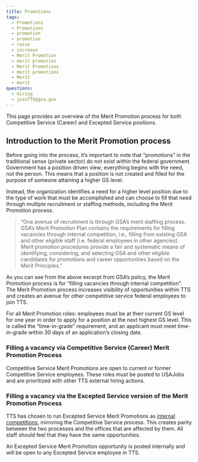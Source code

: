 ```yaml
---
title: Promotions
tags:
  - Promotions
  - Promotions
  - promotion
  - promotion
  - raise
  - increase
  - Merit Promotion
  - merit promotion
  - Merit Promotions
  - merit promotions
  - Merit
  - merit
questions:
  - hiring
  - joinTTS@gsa.gov
---
```


This page provides an overview of the Merit Promotion process for both Competitive Service (Career) and Excepted Service positions.

## Introduction to the Merit Promotion process

Before going into the process, it’s important to note that “promotions” in the traditional sense (private sector) do not exist within the federal government.
Government has a position driven view; everything begins with the need, not the person. This means that a position is not created and filled for the purpose of someone attaining a higher GS level. 

Instead, the organization identifies a need for a higher level position due to the type of work that must be accomplished and can choose to fill that need through multiple recruitment or staffing methods, including the Merit Promotion process.

> “One avenue of recruitment is through GSA’s merit staffing process. GSA’s Merit Promotion Plan contains the requirements for filling vacancies through internal competition, i.e., filling from existing GSA and other eligible staff (i.e. federal employees in other agencies). Merit promotion procedures provide a fair and systematic means of identifying, considering, and selecting GSA and other eligible candidates for promotions and career opportunities based on the Merit Principles.”

As you can see from the above excerpt from GSA’s policy, the Merit Promotion process is for “filling vacancies through internal competition”. The Merit Promotion process increases visibility of opportunities within TTS and creates an avenue for other competitive service federal employees to join TTS.

For all Merit Promotion roles: employees must be at their current GS level for one year in order to apply for a position at the next highest GS level. This is called the “time-in-grade” requirement, and an applicant must meet time-in-grade within 30 days of an application’s closing date. 

### Filling a vacancy via Competitive Service (Career) Merit Promotion Process

Competitive Service Merit Promotions are open to current or former Competitive Service employees. These roles must be posted to USAJobs and are prioritized with other TTS external hiring actions.

### Filling a vacancy via the Excepted Service version of the Merit Promotion Process

TTS has chosen to run Excepted Service Merit Promotions as [internal competitions]({{site.baseurl}}/hiring/#tts-internal-competitions-and-developmental-opportunities), mirroring the Competitive Service process. This creates parity between the two processes and the offices that are affected by them. All staff should feel that they have the same opportunities.

An Excepted Service Merit Promotion opportunity is posted internally and will be open to any Excepted Service employee in TTS. 
